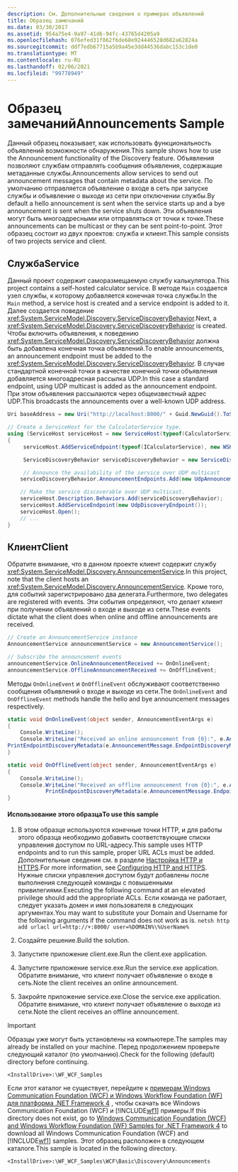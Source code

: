 ```yaml
---
description: См. Дополнительные сведения о примерах объявлений
title: Образец замечаний
ms.date: 03/30/2017
ms.assetid: 954a75e4-9a97-41d6-94fc-43765d4205a9
ms.openlocfilehash: 076efed31f862f6de68e924446528d682a62824a
ms.sourcegitcommit: ddf7edb67715a5b9a45e3dd44536dabc153c1de0
ms.translationtype: MT
ms.contentlocale: ru-RU
ms.lasthandoff: 02/06/2021
ms.locfileid: "99778949"
---
```

# <a name="announcements-sample"></a><span data-ttu-id="9d3f8-103">Образец замечаний</span><span class="sxs-lookup"><span data-stu-id="9d3f8-103">Announcements Sample</span></span>

<span data-ttu-id="9d3f8-104">Данный образец показывает, как использовать функциональность объявлений возможности обнаружения.</span><span class="sxs-lookup"><span data-stu-id="9d3f8-104">This sample shows how to use the Announcement functionality of the Discovery feature.</span></span> <span data-ttu-id="9d3f8-105">Объявления позволяют службам отправлять сообщения объявления, содержащие метаданные службы.</span><span class="sxs-lookup"><span data-stu-id="9d3f8-105">Announcements allow services to send out announcement messages that contain metadata about the service.</span></span> <span data-ttu-id="9d3f8-106">По умолчанию отправляется объявление о входе в сеть при запуске службы и объявление о выходе из сети при отключении службы.</span><span class="sxs-lookup"><span data-stu-id="9d3f8-106">By default a hello announcement is sent when the service starts up and a bye announcement is sent when the service shuts down.</span></span> <span data-ttu-id="9d3f8-107">Эти объявления могут быть многоадресными или отправляться от точки к точке.</span><span class="sxs-lookup"><span data-stu-id="9d3f8-107">These announcements can be multicast or they can be sent point-to-point.</span></span> <span data-ttu-id="9d3f8-108">Этот образец состоит из двух проектов: служба и клиент.</span><span class="sxs-lookup"><span data-stu-id="9d3f8-108">This sample consists of two projects service and client.</span></span>

## <a name="service"></a><span data-ttu-id="9d3f8-109">Служба</span><span class="sxs-lookup"><span data-stu-id="9d3f8-109">Service</span></span>

<span data-ttu-id="9d3f8-110">Данный проект содержит саморазмещаемую службу калькулятора.</span><span class="sxs-lookup"><span data-stu-id="9d3f8-110">This project contains a self-hosted calculator service.</span></span> <span data-ttu-id="9d3f8-111">В методе `Main` создается узел службы, к которому добавляется конечная точка службы.</span><span class="sxs-lookup"><span data-stu-id="9d3f8-111">In the `Main` method, a service host is created and a service endpoint is added to it.</span></span> <span data-ttu-id="9d3f8-112">Далее создается поведение <xref:System.ServiceModel.Discovery.ServiceDiscoveryBehavior>.</span><span class="sxs-lookup"><span data-stu-id="9d3f8-112">Next, a <xref:System.ServiceModel.Discovery.ServiceDiscoveryBehavior> is created.</span></span> <span data-ttu-id="9d3f8-113">Чтобы включить объявления, к поведению <xref:System.ServiceModel.Discovery.ServiceDiscoveryBehavior> должна быть добавлена конечная точка объявлений.</span><span class="sxs-lookup"><span data-stu-id="9d3f8-113">To enable announcements, an announcement endpoint must be added to the <xref:System.ServiceModel.Discovery.ServiceDiscoveryBehavior>.</span></span> <span data-ttu-id="9d3f8-114">В случае стандартной конечной точки в качестве конечной точки объявления добавляется многоадресная рассылка UDP.</span><span class="sxs-lookup"><span data-stu-id="9d3f8-114">In this case a standard endpoint, using UDP multicast is added as the announcement endpoint.</span></span> <span data-ttu-id="9d3f8-115">При этом объявления рассылаются через общеизвестный адрес UDP.</span><span class="sxs-lookup"><span data-stu-id="9d3f8-115">This broadcasts the announcements over a well-known UDP address.</span></span>

```csharp
Uri baseAddress = new Uri("http://localhost:8000/" + Guid.NewGuid().ToString());

// Create a ServiceHost for the CalculatorService type.
using (ServiceHost serviceHost = new ServiceHost(typeof(CalculatorService), baseAddress))
{
     serviceHost.AddServiceEndpoint(typeof(ICalculatorService), new WSHttpBinding(), String.Empty);

     ServiceDiscoveryBehavior serviceDiscoveryBehavior = new ServiceDiscoveryBehavior();

     // Announce the availability of the service over UDP multicast
    serviceDiscoveryBehavior.AnnouncementEndpoints.Add(new UdpAnnouncementEndpoint());

    // Make the service discoverable over UDP multicast.
    serviceHost.Description.Behaviors.Add(serviceDiscoveryBehavior);
    serviceHost.AddServiceEndpoint(new UdpDiscoveryEndpoint());
    serviceHost.Open();
    // ...
}
```

## <a name="client"></a><span data-ttu-id="9d3f8-116">Клиент</span><span class="sxs-lookup"><span data-stu-id="9d3f8-116">Client</span></span>

<span data-ttu-id="9d3f8-117">Обратите внимание, что в данном проекте клиент содержит службу <xref:System.ServiceModel.Discovery.AnnouncementService>.</span><span class="sxs-lookup"><span data-stu-id="9d3f8-117">In this project, note that the client hosts an <xref:System.ServiceModel.Discovery.AnnouncementService>.</span></span> <span data-ttu-id="9d3f8-118">Кроме того, для событий зарегистрировано два делегата.</span><span class="sxs-lookup"><span data-stu-id="9d3f8-118">Furthermore, two delegates are registered with events.</span></span> <span data-ttu-id="9d3f8-119">Эти события определяют, что делает клиент при получении объявлений о входе и выходе из сети.</span><span class="sxs-lookup"><span data-stu-id="9d3f8-119">These events dictate what the client does when online and offline announcements are received.</span></span>

```csharp
// Create an AnnouncementService instance
AnnouncementService announcementService = new AnnouncementService();

// Subscribe the announcement events
announcementService.OnlineAnnouncementReceived += OnOnlineEvent;
announcementService.OfflineAnnouncementReceived += OnOfflineEvent;
```

<span data-ttu-id="9d3f8-120">Методы `OnOnlineEvent` и `OnOfflineEvent` обслуживают соответственно сообщения объявлений о входе и выходе из сети.</span><span class="sxs-lookup"><span data-stu-id="9d3f8-120">The `OnOnlineEvent` and `OnOfflineEvent` methods handle the hello and bye announcement messages respectively.</span></span>

```csharp
static void OnOnlineEvent(object sender, AnnouncementEventArgs e)
{
    Console.WriteLine();
    Console.WriteLine("Received an online announcement from {0}:", e.AnnouncementMessage.EndpointDiscoveryMetadata.Address);
PrintEndpointDiscoveryMetadata(e.AnnouncementMessage.EndpointDiscoveryMetadata);
}

static void OnOfflineEvent(object sender, AnnouncementEventArgs e)
{
    Console.WriteLine();
    Console.WriteLine("Received an offline announcement from {0}:", e.AnnouncementMessage.EndpointDiscoveryMetadata.Address);
            PrintEndpointDiscoveryMetadata(e.AnnouncementMessage.EndpointDiscoveryMetadata);
}
```

#### <a name="to-use-this-sample"></a><span data-ttu-id="9d3f8-121">Использование этого образца</span><span class="sxs-lookup"><span data-stu-id="9d3f8-121">To use this sample</span></span>

1. <span data-ttu-id="9d3f8-122">В этом образце используются конечные точки HTTP, и для работы этого образца необходимо добавить соответствующие списки управления доступом по URL-адресу.</span><span class="sxs-lookup"><span data-stu-id="9d3f8-122">This sample uses HTTP endpoints and to run this sample, proper URL ACLs must be added.</span></span> <span data-ttu-id="9d3f8-123">Дополнительные сведения см. в разделе [Настройка HTTP и HTTPS](../feature-details/configuring-http-and-https.md).</span><span class="sxs-lookup"><span data-stu-id="9d3f8-123">For more information, see [Configuring HTTP and HTTPS](../feature-details/configuring-http-and-https.md).</span></span> <span data-ttu-id="9d3f8-124">Нужные списки управления доступом будут добавлены после выполнения следующей команды с повышенными привилегиями.</span><span class="sxs-lookup"><span data-stu-id="9d3f8-124">Executing the following command at an elevated privilege should add the appropriate ACLs.</span></span> <span data-ttu-id="9d3f8-125">Если команда не работает, следует указать домен и имя пользователя в следующих аргументах.</span><span class="sxs-lookup"><span data-stu-id="9d3f8-125">You may want to substitute your Domain and Username for the following arguments if the command does not work as is.</span></span> `netsh http add urlacl url=http://+:8000/ user=%DOMAIN%\%UserName%`

2. <span data-ttu-id="9d3f8-126">Создайте решение.</span><span class="sxs-lookup"><span data-stu-id="9d3f8-126">Build the solution.</span></span>

3. <span data-ttu-id="9d3f8-127">Запустите приложение client.exe.</span><span class="sxs-lookup"><span data-stu-id="9d3f8-127">Run the client.exe application.</span></span>

4. <span data-ttu-id="9d3f8-128">Запустите приложение service.exe.</span><span class="sxs-lookup"><span data-stu-id="9d3f8-128">Run the service.exe application.</span></span> <span data-ttu-id="9d3f8-129">Обратите внимание, что клиент получает объявление о входе в сеть.</span><span class="sxs-lookup"><span data-stu-id="9d3f8-129">Note the client receives an online announcement.</span></span>

5. <span data-ttu-id="9d3f8-130">Закройте приложение service.exe.</span><span class="sxs-lookup"><span data-stu-id="9d3f8-130">Close the service.exe application.</span></span> <span data-ttu-id="9d3f8-131">Обратите внимание, что клиент получает объявление о выходе из сети.</span><span class="sxs-lookup"><span data-stu-id="9d3f8-131">Note the client receives an offline announcement.</span></span>

> [!IMPORTANT]
> <span data-ttu-id="9d3f8-132">Образцы уже могут быть установлены на компьютере.</span><span class="sxs-lookup"><span data-stu-id="9d3f8-132">The samples may already be installed on your machine.</span></span> <span data-ttu-id="9d3f8-133">Перед продолжением проверьте следующий каталог (по умолчанию).</span><span class="sxs-lookup"><span data-stu-id="9d3f8-133">Check for the following (default) directory before continuing.</span></span>
>
> `<InstallDrive>:\WF_WCF_Samples`
>
> <span data-ttu-id="9d3f8-134">Если этот каталог не существует, перейдите к [примерам Windows Communication Foundation (WCF) и Windows Workflow Foundation (WF) для платформа .NET Framework 4](https://www.microsoft.com/download/details.aspx?id=21459) , чтобы скачать все Windows Communication Foundation (WCF) и [!INCLUDE[wf1](../../../../includes/wf1-md.md)] примеры.</span><span class="sxs-lookup"><span data-stu-id="9d3f8-134">If this directory does not exist, go to [Windows Communication Foundation (WCF) and Windows Workflow Foundation (WF) Samples for .NET Framework 4](https://www.microsoft.com/download/details.aspx?id=21459) to download all Windows Communication Foundation (WCF) and [!INCLUDE[wf1](../../../../includes/wf1-md.md)] samples.</span></span> <span data-ttu-id="9d3f8-135">Этот образец расположен в следующем каталоге.</span><span class="sxs-lookup"><span data-stu-id="9d3f8-135">This sample is located in the following directory.</span></span>
>
> `<InstallDrive>:\WF_WCF_Samples\WCF\Basic\Discovery\Announcements`
